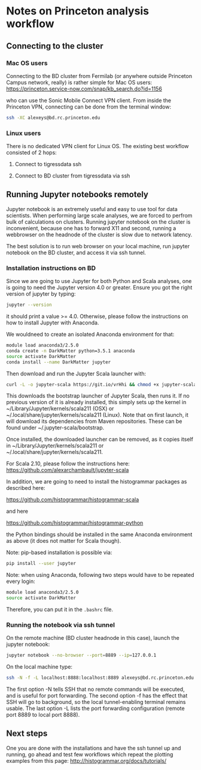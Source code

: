 # Notes on Princeton analysis workflow

## Connecting to the cluster


### Mac OS users

Connecting to the BD cluster from Fermilab (or anywhere outside Princeton Campus network, really) is rather simple
for Mac OS users: https://princeton.service-now.com/snap/kb_search.do?id=1156

who can use the Sonic Mobile Connect VPN client. From inside the Princeton VPN, connecting can be done from the terminal window:

```bash
ssh -XC alexeys@bd.rc.princeton.edu
```

### Linux users

There is no dedicated VPN client for Linux OS. The existing best workflow consisted of 2 hops: 

1. Connect to tigressdata ssh

2. Connect to BD cluster from tigressdata via ssh


## Running Jupyter notebooks remotely

Jupyter notebook is an extremely useful and easy to use tool for data scientists. When performing large scale analyses, we are 
forced to perfrom bulk of calculations on clusters. Running jupyter notebook on the cluster is inconvenient, 
because one has to forward X11 and second, running a webbrowser on the headnode of the cluster is slow due to network latency.

The best solution is to run web browser on your local machine, run jupyter notebook on the BD cluster, and access it via ssh tunnel.


### Installation instructions on BD

Since we are going to use Jupyter for both Python and Scala analyses, one is going to need the Jupyter version 4.0 
or greater. Ensure you got the right version of jupyter by typing: 

```bash
jupyter --version
``` 

it should print a value >= 4.0. Otherwise, please follow the instructions on how to install Jupyter with Anaconda.
 
We wouldneed to create an isolated Anaconda environment for that:

```bash
module load anaconda3/2.5.0
conda create -n DarkMatter python=3.5.1 anaconda
source activate DarkMatter
conda install --name DarkMatter jupyter
```

Then download and run the Jupyter Scala launcher with:

```bash
curl -L -o jupyter-scala https://git.io/vrHhi && chmod +x jupyter-scala && ./jupyter-scala && rm -f jupyter-scala
```

This downloads the bootstrap launcher of Jupyter Scala, then runs it. 
If no previous version of it is already installed, this simply sets up 
the kernel in ~/Library/Jupyter/kernels/scala211 (OSX) or ~/.local/share/jupyter/kernels/scala211 (Linux). 
Note that on first launch, it will download its dependencies from Maven repositories. 
These can be found under ~/.jupyter-scala/bootstrap.

Once installed, the downloaded launcher can be removed, as it copies itself 
in ~/Library/Jupyter/kernels/scala211 or ~/.local/share/jupyter/kernels/scala211.

For Scala 2.10, please follow the instructions here: https://github.com/alexarchambault/jupyter-scala


In addition, we are going to need to install the histogrammar packages as described here:

https://github.com/histogrammar/histogrammar-scala

and here

https://github.com/histogrammar/histogrammar-python

the Python bindings should be installed in the same Anaconda environment as above (it does not matter for Scala though).


Note: pip-based installation is possible via:

```bash
pip install --user jupyter
```

Note: when using Anaconda, following two steps would have to be repeated every login:

```bash
module load anaconda3/2.5.0
source activate DarkMatter
```

Therefore, you can put it in the `.bashrc` file.

### Running the notebook via ssh tunnel

On the remote machine (BD cluster headnode in this case), launch the jupyter notebook:

```bash
jupyter notebook --no-browser --port=8889 --ip=127.0.0.1
```

On the local machine type:

```bash
ssh -N -f -L localhost:8888:localhost:8889 alexeys@bd.rc.princeton.edu
```

The first option -N tells SSH that no remote commands will be executed, 
and is useful for port forwarding. The second option -f has the effect that SSH 
will go to background, so the local tunnel-enabling terminal remains usable. 
The last option -L lists the port forwarding configuration (remote port 8889 to local port 8888).


## Next steps

One you are done with the installations and have the ssh tunnel up and running, go ahead and test few workflows 
which repeat the plotting examples from this page: http://histogrammar.org/docs/tutorials/
